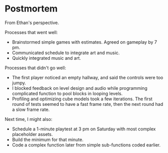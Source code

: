 # Postmortem

From Ethan's perspective.

Processes that went well:

+ Brainstormed simple games with estimates. Agreed on gameplay by 7 pm.
+ Communicated schedule to integrate art and music.
+ Quickly integrated music and art.

Processes that didn't go well:

- The first player noticed an empty hallway, and said the controls were too jumpy.
- I blocked feedback on level design and audio while programming complicated function to pool blocks in looping levels.
- Profiling and optimizing cube models took a few iterations. The first round of tests seemed to have a fast frame rate, then the next round had a slow frame rate.

Next time, I might also:

+ Schedule a 1-minute playtest at 3 pm on Saturday with most complex placeholder assets.
+ Build the minimum for that minute.
+ Code a complex function later from simple sub-functions coded earlier.
